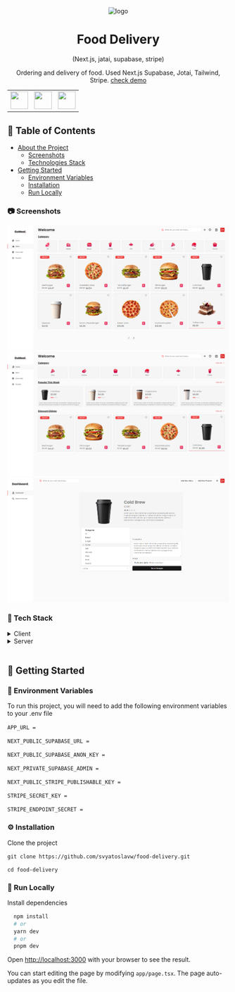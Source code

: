 <div align="center">
  <img src="https://cdn.jsdelivr.net/gh/devicons/devicon@latest/icons/nextjs/nextjs-original.svg" alt="logo" width="100" height="100" />

   <h1>Food Delivery</h1>
  
  <p>
  (Next.js, jatai, supabase, stripe)
  </p>
  
  <span>
  Ordering and delivery of food. Used Next.js Supabase, Jotai, Tailwind, Stripe.
  </span>
  <a href="https://tastytreasure.vercel.app/">check demo</a>
</div>

<table align="center">
    <tr>
                                <td>
<a href="#"><img src="https://cdn.jsdelivr.net/gh/devicons/devicon/icons/typescript/typescript-original.svg" alt="" width="40" height="40" /></a>
        </td>
                                <td>
<a href="#"><img src="https://cdn.jsdelivr.net/gh/devicons/devicon@latest/icons/supabase/supabase-original.svg" alt="" width="40" height="40" /></a>
        </td>
                                        <td>
<a href="#"><img src="https://cdn.jsdelivr.net/gh/devicons/devicon@latest/icons/vercel/vercel-original.svg" alt="" width="40" height="40" /></a>
        </td>
    </tr>
</table>

## :notebook_with_decorative_cover: Table of Contents

- [About the Project](#star2-about-the-project)
  - [Screenshots](#camera-screenshots)
  - [Technologies Stack](#space_invader-tech-stack)
- [Getting Started](#toolbox-getting-started)
  - [Environment Variables](#key-environment-variables)
  - [Installation](#gear-installation)
  - [Run Locally](#running-run-locally)

### :camera: Screenshots

<div align="center">
  <a href="#"><img src="https://github.com/svyatoslavw/food-delivery/blob/main/public/1.png" alt="screenshot1" /></a><br>
  <a href="#"><img src="https://github.com/svyatoslavw/food-delivery/blob/main/public/2.png" alt="screenshot2" /></a><br>
    <a href="#"><img src="https://github.com/svyatoslavw/food-delivery/blob/main/public/3.png" alt="screenshot2" /></a><br>
</div>

### :space_invader: Tech Stack

<details>
  <summary>Client</summary>
  <ul>
    <li><a href="https://nextjs.org/">Next.js</a></li>
    <li><a href="https://jotai.org/">Jotai</a></li>
    <li><a href="https://ui.shadcn.com/docs">Shadcn UI</a></li>
    <li><a href="https://tailwindcss.com/">TailwindCSS</a></li>
    <li><a href="https://zod.dev/">Zod</a></li>
  </ul>
</details>

<details>
<summary>Server</summary>
  <ul>
    <li><a href="https://supabase.com/">Supabase</a></li>
    <li><a href="https://dashboard.stripe.com/">Stripe</a></li>
  </ul>
</details>
<br />

## :toolbox: Getting Started

### :key: Environment Variables

To run this project, you will need to add the following environment variables to your .env file

`APP_URL =`

`NEXT_PUBLIC_SUPABASE_URL =`

`NEXT_PUBLIC_SUPABASE_ANON_KEY =`

`NEXT_PRIVATE_SUPABASE_ADMIN =`

`NEXT_PUBLIC_STRIPE_PUBLISHABLE_KEY =`

`STRIPE_SECRET_KEY =`

`STRIPE_ENDPOINT_SECRET =`

### :gear: Installation

Clone the project

```
git clone https://github.com/svyatoslavw/food-delivery.git
```

```
cd food-delivery
```

### :running: Run Locally

Install dependencies

```bash
  npm install
  # or
  yarn dev
  # or
  pnpm dev
```

Open [http://localhost:3000](http://localhost:3000) with your browser to see the result.

You can start editing the page by modifying `app/page.tsx`. The page auto-updates as you edit the file.
